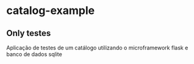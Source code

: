 # catalog-example
## Only testes

Aplicação de testes de um catálogo utilizando o microframework flask e banco de dados sqlite
